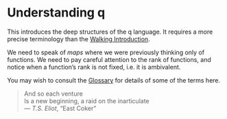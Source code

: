 # Understanding q


This introduces the deep structures of the q language.
It requires a more precise terminology than the [Walking Introduction](/tutorials/wi/). 

We need to speak of _maps_ where we were previously thinking only of functions. 
We need to pay careful attention to the rank of functions, and notice when a function’s rank is not fixed, i.e. it is ambivalent. 

You may wish to consult the [Glossary](/glossary/) for details of some of the terms here.

> And so each venture  
> Is a new beginning, a raid on the inarticulate  
> — _T.S. Eliot_, “East Coker”